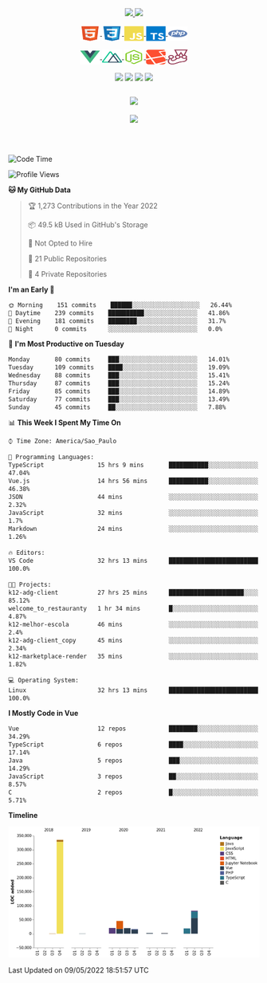 <div align="center">
  <a href="https://github.com/Rodolfo-Santos">
  <img height="180em" src="https://github-readme-stats.vercel.app/api?username=Rodolfo-Santos&show_icons=true&theme=monokai&include_all_commits=true&count_private=true"/>
  <img height="180em" src="https://github-readme-stats.vercel.app/api/top-langs/?username=Rodolfo-Santos&layout=compact&langs_count=7&theme=monokai"/>
</div>
<br/>

<div align="center">
  <img align="center" alt="HTML" height="30" width="40" src="https://raw.githubusercontent.com/devicons/devicon/master/icons/html5/html5-original.svg">
  <img align="center" alt="CSS" height="30" width="40" src="https://raw.githubusercontent.com/devicons/devicon/master/icons/css3/css3-original.svg">
  <img align="center" alt="JS" height="30" width="40" src="https://raw.githubusercontent.com/devicons/devicon/master/icons/javascript/javascript-plain.svg">
  <img align="center" alt="TS" height="30" width="40" src="https://raw.githubusercontent.com/devicons/devicon/master/icons/typescript/typescript-plain.svg">
  <img align="center" alt="PHP" height="30" width="40" src="https://raw.githubusercontent.com/devicons/devicon/master/icons/php/php-plain.svg">
</div>
  
<br/>
  
<div align="center">
  <img align="center" alt="VueJS" height="30" width="40" src="https://raw.githubusercontent.com/devicons/devicon/master/icons/vuejs/vuejs-original.svg">
  <img align="center" alt="NuxtJS" height="30" width="40" src="https://raw.githubusercontent.com/devicons/devicon/master/icons/nuxtjs/nuxtjs-original.svg">
  <img align="center" alt="NodeJS" height="30" width="40" src="https://raw.githubusercontent.com/devicons/devicon/master/icons/nodejs/nodejs-plain.svg">
  <img align="center" alt="Laravel" height="30" width="40" src="https://raw.githubusercontent.com/devicons/devicon/master/icons/laravel/laravel-plain.svg">
  <img align="center" alt="Blade" height="30" width="40" src="https://raw.githubusercontent.com/devicons/devicon/master/icons/jest/jest-plain.svg">
</div>
  
<br/>
  
<div align="center"> 
  <a href="https://www.instagram.com/rodolfo.d.santos/" target="_blank"><img src="https://img.shields.io/badge/-Instagram-%23E4405F?style=for-the-badge&logo=instagram&logoColor=white" target="_blank"></a>
 <a href="https://discord.gg/7h4QC4MA" target="_blank"><img src="https://img.shields.io/badge/Discord-7289DA?style=for-the-badge&logo=discord&logoColor=white" target="_blank"></a> 
  <a href="mailto:rodolfodossantos29@gmail.com" target="_blank"><img src="https://img.shields.io/badge/-Gmail-%23333?style=for-the-badge&logo=gmail&logoColor=white"></a>
  <a href="https://www.linkedin.com/in/rodolfosantos29/" target="_blank"><img src="https://img.shields.io/badge/-LinkedIn-%230077B5?style=for-the-badge&logo=linkedin&logoColor=white" target="_blank"></a>  
</div>
  
##
 
<div align="center">
   <img height="180em" src="http://github-readme-streak-stats.herokuapp.com?user=rodolfo-santos&theme=monokai&hide_border=true&date_format=M%20j%5B%2C%20Y%5D"/>
</div>
  
<br/>
  
<div align="center">
  <img src="https://activity-graph.herokuapp.com/graph?username=rodolfo-santos&custom_title=Rodolfo%27s%20activity%20graph&theme=monokai&hide_border=true"/>
</div>
  
##
<br/>
  
<!--START_SECTION:waka-->
![Code Time](http://img.shields.io/badge/Code%20Time-0-blue)

![Profile Views](http://img.shields.io/badge/Profile%20Views-0-blue)

**🐱 My GitHub Data** 

> 🏆 1,273 Contributions in the Year 2022
 > 
> 📦 49.5 kB Used in GitHub's Storage 
 > 
> 🚫 Not Opted to Hire
 > 
> 📜 21 Public Repositories 
 > 
> 🔑 4 Private Repositories  
 > 
**I'm an Early 🐤** 

```text
🌞 Morning    151 commits    ██████░░░░░░░░░░░░░░░░░░░   26.44% 
🌆 Daytime    239 commits    ██████████░░░░░░░░░░░░░░░   41.86% 
🌃 Evening    181 commits    ████████░░░░░░░░░░░░░░░░░   31.7% 
🌙 Night      0 commits      ░░░░░░░░░░░░░░░░░░░░░░░░░   0.0%

```
📅 **I'm Most Productive on Tuesday** 

```text
Monday       80 commits     ███░░░░░░░░░░░░░░░░░░░░░░   14.01% 
Tuesday      109 commits    ████░░░░░░░░░░░░░░░░░░░░░   19.09% 
Wednesday    88 commits     ███░░░░░░░░░░░░░░░░░░░░░░   15.41% 
Thursday     87 commits     ███░░░░░░░░░░░░░░░░░░░░░░   15.24% 
Friday       85 commits     ███░░░░░░░░░░░░░░░░░░░░░░   14.89% 
Saturday     77 commits     ███░░░░░░░░░░░░░░░░░░░░░░   13.49% 
Sunday       45 commits     ██░░░░░░░░░░░░░░░░░░░░░░░   7.88%

```


📊 **This Week I Spent My Time On** 

```text
⌚︎ Time Zone: America/Sao_Paulo

💬 Programming Languages: 
TypeScript               15 hrs 9 mins       ███████████░░░░░░░░░░░░░░   47.04% 
Vue.js                   14 hrs 56 mins      ███████████░░░░░░░░░░░░░░   46.38% 
JSON                     44 mins             ░░░░░░░░░░░░░░░░░░░░░░░░░   2.32% 
JavaScript               32 mins             ░░░░░░░░░░░░░░░░░░░░░░░░░   1.7% 
Markdown                 24 mins             ░░░░░░░░░░░░░░░░░░░░░░░░░   1.26%

🔥 Editors: 
VS Code                  32 hrs 13 mins      █████████████████████████   100.0%

🐱‍💻 Projects: 
k12-adg-client           27 hrs 25 mins      █████████████████████░░░░   85.12% 
welcome_to_restauranty   1 hr 34 mins        █░░░░░░░░░░░░░░░░░░░░░░░░   4.87% 
k12-melhor-escola        46 mins             ░░░░░░░░░░░░░░░░░░░░░░░░░   2.4% 
k12-adg-client_copy      45 mins             ░░░░░░░░░░░░░░░░░░░░░░░░░   2.34% 
k12-marketplace-render   35 mins             ░░░░░░░░░░░░░░░░░░░░░░░░░   1.82%

💻 Operating System: 
Linux                    32 hrs 13 mins      █████████████████████████   100.0%

```

**I Mostly Code in Vue** 

```text
Vue                      12 repos            ████████░░░░░░░░░░░░░░░░░   34.29% 
TypeScript               6 repos             ████░░░░░░░░░░░░░░░░░░░░░   17.14% 
Java                     5 repos             ███░░░░░░░░░░░░░░░░░░░░░░   14.29% 
JavaScript               3 repos             ██░░░░░░░░░░░░░░░░░░░░░░░   8.57% 
C                        2 repos             █░░░░░░░░░░░░░░░░░░░░░░░░   5.71%

```


**Timeline**

![Chart not found](https://raw.githubusercontent.com/rodolfo-santos/rodolfo-santos/main/charts/bar_graph.png) 


 Last Updated on 09/05/2022 18:51:57 UTC
<!--END_SECTION:waka-->     
              
